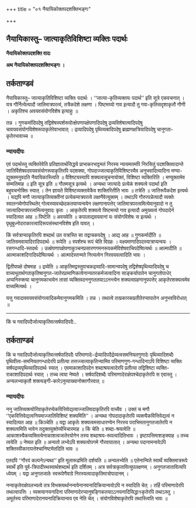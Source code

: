 +++
title = "०१ नैयायिकोक्तपदशक्तिभङ्गः"

+++


## नैयायिकास्तु– जात्याकृतिविशिष्टा व्यक्तिः पदार्थः

**नैयायिकोक्तपदशक्ति वादः**

**अथ नैयायिकोक्तपदशक्तिभङ्गः ।**

## **तर्कताण्डवं**

नैयायिकास्तु– जात्याकृतिविशिष्टा व्यक्तिः पदार्थः । ‘‘जात्या-कृतिव्यक्तयः पदार्थ’’ इति सूत्रे एकवचनात् । यत्र गौर्नित्येत्यादौ जातिमात्रपरत्वं, तत्रैकदेशे लक्षणा । पिष्टमय्यो गाव इत्यादौ तु गवा-कृतिसदृशाकृतौ गौणी । अकृतिश्च अवयवसंयोगविशेष इत्याहुः ॥

तन्न । गुणकर्मादिपदेषु तद्विशेषस्पर्शरूपोत्क्षेपणापक्षेपणादिपदेषु द्रव्यविशेषात्मादिपदेषु चावयवसंयोगविशेषरूपाकृतेरेवाभावात् । द्रव्यादिपदेषु पृथिव्यबादिपदेषु ब्राह्मणक्षत्रियादिपदेषु चानुगता-कृतेरभावाच्च ॥

### **न्यायदीपः**

एवं पदार्थस्तु व्यक्तिरेवेति प्रतिज्ञातार्थसिद्धये प्राभाकरभाट्टमतं निरस्य न्यायमतमपि निरसितुं पदशक्तिवादान्ते जातिर्विशेषवदवयवसंयोगरूपाकृतिरपि पदशक्या, गोपदाज्जात्याकृतिविशिष्टस्यैव अनुभवादित्यादिना मण्या-द्युक्तमनुवदति नैयायिकास्त्विति ॥ वैशिष्ट्यस्यापि शक्यत्वसूचनायोक्तं, विशिष्टा व्यक्तिरिति । मण्युक्तामेव सम्मतिमाह ॥ इति सूत्र इति ॥ गौतमसूत्र इत्यर्थः । अन्यथा जात्यादेः प्रत्येकं शक्यत्वे पदार्था इति बहुवचनोक्तिः स्यात् । तेन ज्ञायते विशिष्टव्यक्तावेकैव शाक्तिरितीति भावः ॥ तत्रेति ॥ जातिरूपैकदेश इत्यर्थः । यद्यपि मणौ जात्याकृतिव्यक्तीनां प्रत्येकमात्रपरत्वे लक्षणैवेत्युक्तम् । तथाऽपि गौरुत्पन्नेत्यादौ व्यक्तेः स्वातन्त्र्येणोपस्थितेर् गोत्वस्यावच्छेदकतयाप्यन्वयेन लक्षणानापत्तेर् जातिमात्रपरत्वमित्येवानुवादो न तु जात्यादिमात्रपरत्वमित्यनुवादः कृतः । आकृतेरपि शक्यत्वे पिष्टमय्यो गाव इत्यादौ अमुख्यत्वं गोपदादेर्न स्यादित्यत आह ॥ पिष्टेति ॥ अवयवेति ॥ कपालाद्यवयवानां यः संयोगविशेषः स इत्यर्थः । पृथुबुध्नोदराकारत्वादिरूपसंस्थानविशेष इति यावत् ।

किं सर्वत्राप्याकृतिरपि शब्दार्थ उत यत्रास्ति सा तद्वाचकपदेषु । आद्य आह ॥ गुणकर्मादीति ॥ जातिसमवायादिरादिपदार्थः ॥ रूपेति ॥ स्पर्शश्च रूपं चेति विग्रहः । वक्ष्यमाणादिपदस्यात्राप्यन्वयः । रसगन्धादि-स्तदर्थः । उत्क्षेपणापक्षेपणाकुञ्चनप्रसारणगमनरूपकर्मविशेषवाचिपदेष्वित्यर्थः ॥ आत्मादीति ॥ आत्माकाशदिगादिपदेष्वित्यर्थः । आत्मादेस्तन्मते नित्यत्वेन निरवयवत्वादिति भावः ।

द्वितीयपक्षे दोषमाह ॥ द्रव्येति ॥ आकृतिमद्वस्तुवाचकद्रव्यादि-सामान्यपदेषु तद्विशेषपृथिव्यादिपदेषु च वाच्यभूतार्थगताकृतिष्वनुगत-जातेरप्रामाणिकत्वेनान्यतरकर्मजत्वादिना साङ्कर्यापातेन चानुगतोपाधेर् अप्यनिरुक्त्या चानुगमकाभावेन तासां व्यक्तिवदननुगततयाऽऽनन्त्येन शक्यत्वग्रहणानुपपत्तेर् आकृतेरशक्यत्वमेव वाच्यमित्यर्थः ।

यत्तु गवादाववयवसंयोगत्वादिकमेवानुगमकमिति । तन्न । तथात्वे तत्प्रकारकप्रतीतेरप्यापातेन अनुभवविरोधात् ॥

------------------------------------------------------------------------

किं च गवादिपदैर्जात्याकृतिवत्सर्षपादिपदैः..

## **तर्कताण्डवं**

किं च गवादिपदैर्जात्याकृतिवत्सर्षपादिपदैः परिमाणादेः-र्द्रव्यादिपदैर्द्रव्यत्वसमनियतगुणादेः पृथिव्यादिशब्दैः पृथिवीत्व-समनियतगन्धादेरपि प्रतीत्या तत्तज्जात्याकृतिभ्यामिव परिमाणगुण-गन्धादिनाऽपि विशिष्टा व्यक्तिः सर्षपद्रव्यपृथिव्यादिपदार्थः स्यात् । एवमाकाशादिपदेन शब्दाश्रयत्वादेरपि प्रतीत्या तद्विशिष्टा व्यक्ति-राकाशादिपदार्थः स्यात् । तच्च त्वया नेष्यते । सर्षपादिशब्दैः परिमाणादेराक्षेपश्चेदाकृतेरपि स एवास्तु । अन्यलभ्याकृतौ शक्त्यङ्गी-कारेऽनुव्याख्यानोक्तगौरवात् ॥

### **न्यायदीपः**

ननु जातिव्यक्त्योरिवाकृतेरप्येकवित्तिवेद्यत्वाज्जातिवदाकृतिरपि वाच्यैव । उक्तं च मणौ ‘‘एकवित्तिवेद्यत्वनियमाज्जातिविशिष्टं शक्यमिति’’ । अन्यथा गोपदादाकृतेरपि व्यक्त्यैकवित्तिवेद्यत्वं न स्यादित्यत आह ॥ किञ्चेति ॥ यद्वा आकृतेः शक्यत्वमसाधारण्येन निरस्य पराभिमतानुगतजातेरपि न शक्यत्वमिति भावेन तदुक्तयुक्तेर्व्यभिचारमाह ॥ किं चेति ॥ शब्दा-श्रयत्वेति ॥ आकाशस्यैकव्यक्तित्वेनाकाशत्वजातेरयोगेन तस्य शब्दाश्रय-रूपत्वादितिभावः । इष्टापत्तिमाशङ्क्याह ॥ तच्च त्वयेति ॥ नेष्यत इति ॥ अन्यतो लभ्येऽपि शक्यत्वोपगमे गौरवापातात् । अन्यथा पदानामन्वयेऽपि शक्तिस्वीकारापत्तेश्चानिष्टमेतदिति भावः ॥

एतदपि ‘‘गौरवं कल्पनेऽन्यथा’’ इति मूलारूढमिति दर्शयति ॥ अन्यलभ्येति ॥ एतेनान्विते स्वार्थे व्यक्तिमात्ररूपे स्वार्थे इति पूर्व-त्रिपादीस्थस्वार्थशब्दार्थ इति दर्शितम् । अत्र सर्वत्राकृतावित्युपलक्षणम् । अनुगतजातावित्यपि ध्येयम् । यद्वा अनुगतजातेः स्वरूपेणैवाग्रे निरस्यत्वादाकृतिमात्रोपादानम् ।

नन्वाकृतेराक्षेपलभ्यत्वे तत्र विभक्त्यर्थानन्वयेनानयनादिक्रियान्वयोऽपि न स्यादिति चेत् । तर्हि परिमाणादेरपि तथात्वापत्तिः । व्यक्त्यानयनादिना परिमाणादेरप्यानुषङ्गिकतयाऽऽनयनादिसिद्धा१कृतेरपि तथाऽस्तु । अमूर्तस्य परिमाणादेरानयनादिक्रियान्वय एव नेति चेत् । संयोगविशेषाकृतेरपि तथास्त्विति भावः ॥

